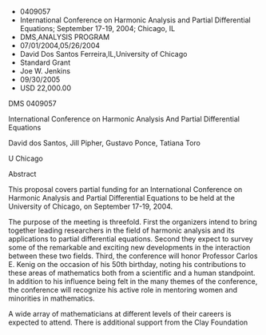 
* 0409057
* International Conference on Harmonic Analysis and Partial Differential Equations; September 17-19, 2004; Chicago, IL
* DMS,ANALYSIS PROGRAM
* 07/01/2004,05/26/2004
* David Dos Santos Ferreira,IL,University of Chicago
* Standard Grant
* Joe W. Jenkins
* 09/30/2005
* USD 22,000.00

DMS 0409057

International Conference on Harmonic Analysis And Partial Differential Equations

David dos Santos, Jill Pipher, Gustavo Ponce, Tatiana Toro

U Chicago



Abstract

This proposal covers partial funding for an International Conference on
Harmonic Analysis and Partial Differential Equations to be held at the
University of Chicago, on September 17-19, 2004.

The purpose of the meeting is threefold. First the organizers intend to bring
together leading researchers in the field of harmonic analysis and its
applications to partial differential equations. Second they expect to survey
some of the remarkable and exciting new developments in the interaction between
these two fields. Third, the conference will honor Professor Carlos E. Kenig on
the occasion of his 50th birthday, noting his contributions to these areas of
mathematics both from a scientific and a human standpoint. In addition to his
influence being felt in the many themes of the conference, the conference will
recognize his active role in mentoring women and minorities in mathematics.

A wide array of mathematicians at different levels of their careers is expected
to attend. There is additional support from the Clay Foundation


